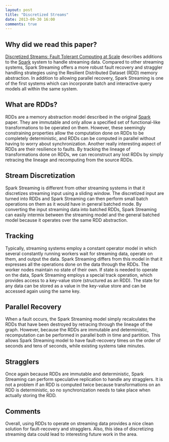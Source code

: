 ```yaml
---
layout: post
title: "Discretized Streams"
date: 2013-09-30 16:00
comments: true
---
```


## Why did we read this paper?

[Discretized Streams: Fault Tolerant Computing at
Scale](http://sigops.org/sosp/sosp13/papers/p423-zaharia.pdf) describes
additions to the
[Spark](http://www.cs.berkeley.edu/~matei/papers/2012/nsdi_spark.pdf)
system to handle streaming data. Compared to other streaming systems,
Spark Streaming offers a more robust fault recovery and straggler
handling strategies using the Resilient Distributed Dataset (RDD) memory
abstraction. In addition to allowing parallel recovery, Spark Streaming
is one of the first systems which can incorporate batch and interactive
query models all within the same system.

## What are RDDs?

RDDs are a memory abstraction model described in the original
[Spark](http://www.cs.berkeley.edu/~matei/papers/2012/nsdi_spark.pdf)
paper.  They are immutable and only allow a specified set of
functional-like transformations to be operated on them. However, these
seemingly constraining properties allow the computation done on RDDs to
be completely deterministic, and RDDs can be computed in parallel
without having to worry about synchronization. Another really
interesting aspect of RDDs are their resilience to faults. By tracking
the lineage of transformations done on RDDs, we can reconstruct any lost
RDDs by simply retracing the lineage and recomputing from the source
RDDs.

## Stream Discretization

Spark Streaming is different from other streaming systems in that it
discretizes streaming input using a sliding window. The discretized
input are turned into RDDs and Spark Streaming can then perform small
batch operations on them as it would have in general batched mode. By
converting the input streaming data into batched RDDs, Spark Streaming
can easily intermix between the streaming model and the general batched
model because it operates over the same RDD abstraction.

## Tracking

Typically, streaming systems employ a constant operator model in which
several constantly running workers wait for streaming data, operate on
them, and output the data. Spark Streaming differs from this model in
that it expresses all the operations done on the data through the RDDs.
The worker nodes maintain no state of their own. If state is needed to
operate on the data, Spark Streaming employs a special track operation,
which provides access to a key-value store (structured as an RDD). The
state for any data can be stored as a value in the key-value store and
can be accessed again using the same key.

## Parallel Recovery

When a fault occurs, the Spark Streaming model simply recalculates the
RDDs that have been destroyed by retracing through the lineage of the
graph. However, because the RDDs are immutable and deterministic,
recomputation can be performed in parallel both in time and partition.
This allows Spark Streaming model to have fault-recovery times on the
order of seconds and tens of seconds, while existing systems take
minutes.

## Stragglers

Once again because RDDs are immutable and deterministic, Spark Streaming
can perform speculative replication to handle any stragglers. It is not
a problem if an RDD is computed twice because transformations on an RDD
is deterministic, so no synchronization needs to take place when
actually storing the RDD.

## Comments

Overall, using RDDs to operate on streaming data provides a nice clean
solution for fault-recovery and stragglers. Also, this idea of
discretizing streaming data could lead to interesting future work in the
area.
